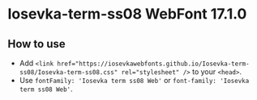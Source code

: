 # Iosevka-term-ss08 WebFont 17.1.0

## How to use

- Add `<link href="https://iosevkawebfonts.github.io/Iosevka-term-ss08/Iosevka-term-ss08.css" rel="stylesheet" />` to your `<head>`.
- Use `fontFamily: 'Iosevka term ss08 Web'` or `font-family: 'Iosevka term ss08 Web'`.

